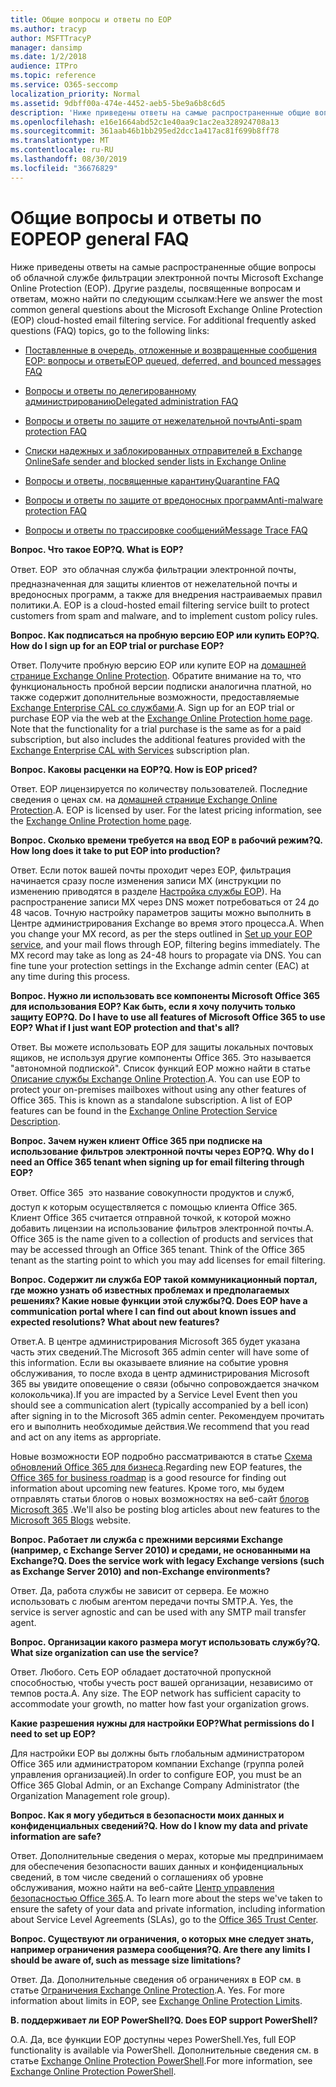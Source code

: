 ```yaml
---
title: Общие вопросы и ответы по EOP
ms.author: tracyp
author: MSFTTracyP
manager: dansimp
ms.date: 1/2/2018
audience: ITPro
ms.topic: reference
ms.service: O365-seccomp
localization_priority: Normal
ms.assetid: 9dbff00a-474e-4452-aeb5-5be9a6b8c6d5
description: 'Ниже приведены ответы на самые распространенные общие вопросы об облачной службе фильтрации электронной почты Microsoft Exchange Online Protection (EOP). Другие разделы, посвященные вопросам и ответам, можно найти по следующим ссылкам:'
ms.openlocfilehash: e16e1664abd52c1e40aa9c1ac2ea328924708a13
ms.sourcegitcommit: 361aab46b1bb295ed2dcc1a417ac81f699b8ff78
ms.translationtype: MT
ms.contentlocale: ru-RU
ms.lasthandoff: 08/30/2019
ms.locfileid: "36676829"
---
```

# <a name="eop-general-faq"></a><span data-ttu-id="0fc27-104">Общие вопросы и ответы по EOP</span><span class="sxs-lookup"><span data-stu-id="0fc27-104">EOP general FAQ</span></span>

<span data-ttu-id="0fc27-p102">Ниже приведены ответы на самые распространенные общие вопросы об облачной службе фильтрации электронной почты Microsoft Exchange Online Protection (EOP). Другие разделы, посвященные вопросам и ответам, можно найти по следующим ссылкам:</span><span class="sxs-lookup"><span data-stu-id="0fc27-p102">Here we answer the most common general questions about the Microsoft Exchange Online Protection (EOP) cloud-hosted email filtering service. For additional frequently asked questions (FAQ) topics, go to the following links:</span></span>
  
- [<span data-ttu-id="0fc27-107">Поставленные в очередь, отложенные и возвращенные сообщения EOP: вопросы и ответы</span><span class="sxs-lookup"><span data-stu-id="0fc27-107">EOP queued, deferred, and bounced messages FAQ</span></span>](eop-queued-deferred-and-bounced-messages-faq.md)

- [<span data-ttu-id="0fc27-108">Вопросы и ответы по делегированному администрированию</span><span class="sxs-lookup"><span data-stu-id="0fc27-108">Delegated administration FAQ</span></span>](delegated-administration-faq.md)

- [<span data-ttu-id="0fc27-109">Вопросы и ответы по защите от нежелательной почты</span><span class="sxs-lookup"><span data-stu-id="0fc27-109">Anti-spam protection FAQ</span></span>](../anti-spam-protection-faq.md)

- [<span data-ttu-id="0fc27-110">Списки надежных и заблокированных отправителей в Exchange Online</span><span class="sxs-lookup"><span data-stu-id="0fc27-110">Safe sender and blocked sender lists in Exchange Online</span></span>](../safe-sender-and-blocked-sender-lists-faq.md)

- [<span data-ttu-id="0fc27-111">Вопросы и ответы, посвященные карантину</span><span class="sxs-lookup"><span data-stu-id="0fc27-111">Quarantine FAQ</span></span>](../quarantine-faq.md)

- [<span data-ttu-id="0fc27-112">Вопросы и ответы по защите от вредоносных программ</span><span class="sxs-lookup"><span data-stu-id="0fc27-112">Anti-malware protection FAQ</span></span>](../anti-malware-protection-faq-eop.md)

- [<span data-ttu-id="0fc27-113">Вопросы и ответы по трассировке сообщений</span><span class="sxs-lookup"><span data-stu-id="0fc27-113">Message Trace FAQ</span></span>](http://technet.microsoft.com/library/aa49e3f9-a5b1-4410-aac2-ddbbf3f5bfb2.aspx)

 <span data-ttu-id="0fc27-114">**Вопрос. Что такое EOP?**</span><span class="sxs-lookup"><span data-stu-id="0fc27-114">**Q. What is EOP?**</span></span>
  
<span data-ttu-id="0fc27-p103">Ответ. EOP  это облачная служба фильтрации электронной почты, предназначенная для защиты клиентов от нежелательной почты и вредоносных программ, а также для внедрения настраиваемых правил политики.</span><span class="sxs-lookup"><span data-stu-id="0fc27-p103">A. EOP is a cloud-hosted email filtering service built to protect customers from spam and malware, and to implement custom policy rules.</span></span>
  
 <span data-ttu-id="0fc27-117">**Вопрос. Как подписаться на пробную версию EOP или купить EOP?**</span><span class="sxs-lookup"><span data-stu-id="0fc27-117">**Q. How do I sign up for an EOP trial or purchase EOP?**</span></span>
  
<span data-ttu-id="0fc27-p104">Ответ. Получите пробную версию EOP или купите EOP на [домашней странице Exchange Online Protection](https://products.office.com/exchange/exchange-email-security-spam-protection). Обратите внимание на то, что функциональность пробной версии подписки аналогична платной, но также содержит дополнительные возможности, предоставляемые [Exchange Enterprise CAL со службами](https://products.office.com/exchange/microsoft-exchange-server-licensing-licensing-overview).</span><span class="sxs-lookup"><span data-stu-id="0fc27-p104">A. Sign up for an EOP trial or purchase EOP via the web at the [Exchange Online Protection home page](https://products.office.com/exchange/exchange-email-security-spam-protection). Note that the functionality for a trial purchase is the same as for a paid subscription, but also includes the additional features provided with the [Exchange Enterprise CAL with Services](https://products.office.com/exchange/microsoft-exchange-server-licensing-licensing-overview) subscription plan.</span></span>
  
 <span data-ttu-id="0fc27-121">**Вопрос. Каковы расценки на EOP?**</span><span class="sxs-lookup"><span data-stu-id="0fc27-121">**Q. How is EOP priced?**</span></span>
  
<span data-ttu-id="0fc27-p105">Ответ. EOP лицензируется по количеству пользователей. Последние сведения о ценах см. на [домашней странице Exchange Online Protection](https://products.office.com/exchange/exchange-email-security-spam-protection).</span><span class="sxs-lookup"><span data-stu-id="0fc27-p105">A. EOP is licensed by user. For the latest pricing information, see the [Exchange Online Protection home page](https://products.office.com/exchange/exchange-email-security-spam-protection).</span></span>
  
 <span data-ttu-id="0fc27-125">**Вопрос. Сколько времени требуется на ввод EOP в рабочий режим?**</span><span class="sxs-lookup"><span data-stu-id="0fc27-125">**Q. How long does it take to put EOP into production?**</span></span>
  
<span data-ttu-id="0fc27-p106">Ответ. Если поток вашей почты проходит через EOP, фильтрация начинается сразу после изменения записи MX (инструкции по изменению приводятся в разделе [Настройка службы EOP](set-up-your-eop-service.md)). На распространение записи MX через DNS может потребоваться от 24 до 48 часов. Точную настройку параметров защиты можно выполнить в Центре администрирования Exchange во время этого процесса.</span><span class="sxs-lookup"><span data-stu-id="0fc27-p106">A. When you change your MX record, as per the steps outlined in [Set up your EOP service](set-up-your-eop-service.md), and your mail flows through EOP, filtering begins immediately. The MX record may take as long as 24-48 hours to propagate via DNS. You can fine tune your protection settings in the Exchange admin center (EAC) at any time during this process.</span></span>
  
 <span data-ttu-id="0fc27-130">**Вопрос. Нужно ли использовать все компоненты Microsoft Office 365 для использования EOP? Как быть, если я хочу получить только защиту EOP?**</span><span class="sxs-lookup"><span data-stu-id="0fc27-130">**Q. Do I have to use all features of Microsoft Office 365 to use EOP? What if I just want EOP protection and that's all?**</span></span>
  
<span data-ttu-id="0fc27-p107">Ответ. Вы можете использовать EOP для защиты локальных почтовых ящиков, не используя другие компоненты Office 365. Это называется "автономной подпиской". Список функций EOP можно найти в статье [Описание службы Exchange Online Protection](https://docs.microsoft.com/office365/servicedescriptions/exchange-online-protection-service-description/exchange-online-protection-service-description).</span><span class="sxs-lookup"><span data-stu-id="0fc27-p107">A. You can use EOP to protect your on-premises mailboxes without using any other features of Office 365. This is known as a standalone subscription. A list of EOP features can be found in the [Exchange Online Protection Service Description](https://docs.microsoft.com/office365/servicedescriptions/exchange-online-protection-service-description/exchange-online-protection-service-description).</span></span>
  
 <span data-ttu-id="0fc27-135">**Вопрос. Зачем нужен клиент Office 365 при подписке на использование фильтров электронной почты через EOP?**</span><span class="sxs-lookup"><span data-stu-id="0fc27-135">**Q. Why do I need an Office 365 tenant when signing up for email filtering through EOP?**</span></span>
  
<span data-ttu-id="0fc27-p108">Ответ. Office 365  это название совокупности продуктов и служб, доступ к которым осуществляется с помощью клиента Office 365. Клиент Office 365 считается отправной точкой, к которой можно добавить лицензии на использование фильтров электронной почты.</span><span class="sxs-lookup"><span data-stu-id="0fc27-p108">A. Office 365 is the name given to a collection of products and services that may be accessed through an Office 365 tenant. Think of the Office 365 tenant as the starting point to which you may add licenses for email filtering.</span></span>
  
 <span data-ttu-id="0fc27-139">**Вопрос. Содержит ли служба EOP такой коммуникационный портал, где можно узнать об известных проблемах и предполагаемых решениях? Какие новые функции этой службы?**</span><span class="sxs-lookup"><span data-stu-id="0fc27-139">**Q. Does EOP have a communication portal where I can find out about known issues and expected resolutions? What about new features?**</span></span>
  
<span data-ttu-id="0fc27-140">Ответ.</span><span class="sxs-lookup"><span data-stu-id="0fc27-140">A.</span></span> <span data-ttu-id="0fc27-141">В центре администрирования Microsoft 365 будет указана часть этих сведений.</span><span class="sxs-lookup"><span data-stu-id="0fc27-141">The Microsoft 365 admin center will have some of this information.</span></span> <span data-ttu-id="0fc27-142">Если вы оказываете влияние на событие уровня обслуживания, то после входа в центр администрирования Microsoft 365 вы увидите оповещение о связи (обычно сопровождается значком колокольчика).</span><span class="sxs-lookup"><span data-stu-id="0fc27-142">If you are impacted by a Service Level Event then you should see a communication alert (typically accompanied by a bell icon) after signing in to the Microsoft 365 admin center.</span></span> <span data-ttu-id="0fc27-143">Рекомендуем прочитать его и выполнить необходимые действия.</span><span class="sxs-lookup"><span data-stu-id="0fc27-143">We recommend that you read and act on any items as appropriate.</span></span>
  
<span data-ttu-id="0fc27-144">Новые возможности EOP подробно рассматриваются в статье [Схема обновлений Office 365 для бизнеса](https://www.microsoft.com/microsoft-365/roadmap?filters=O365).</span><span class="sxs-lookup"><span data-stu-id="0fc27-144">Regarding new EOP features, the [Office 365 for business roadmap](https://www.microsoft.com/microsoft-365/roadmap?filters=O365) is a good resource for finding out information about upcoming new features.</span></span> <span data-ttu-id="0fc27-145">Кроме того, мы будем отправлять статьи блогов о новых возможностях на веб-сайт [блогов Microsoft 365](https://www.microsoft.com/en-us/microsoft-365/blog/) .</span><span class="sxs-lookup"><span data-stu-id="0fc27-145">We'll also be posting blog articles about new features to the [Microsoft 365 Blogs](https://www.microsoft.com/en-us/microsoft-365/blog/) website.</span></span>
  
 <span data-ttu-id="0fc27-146">**Вопрос. Работает ли служба с прежними версиями Exchange (например, с Exchange Server 2010) и средами, не основанными на Exchange?**</span><span class="sxs-lookup"><span data-stu-id="0fc27-146">**Q. Does the service work with legacy Exchange versions (such as Exchange Server 2010) and non-Exchange environments?**</span></span>
  
<span data-ttu-id="0fc27-p111">Ответ. Да, работа службы не зависит от сервера. Ее можно использовать с любым агентом передачи почты SMTP.</span><span class="sxs-lookup"><span data-stu-id="0fc27-p111">A. Yes, the service is server agnostic and can be used with any SMTP mail transfer agent.</span></span>
  
 <span data-ttu-id="0fc27-149">**Вопрос. Организации какого размера могут использовать службу?**</span><span class="sxs-lookup"><span data-stu-id="0fc27-149">**Q. What size organization can use the service?**</span></span>
  
<span data-ttu-id="0fc27-p112">Ответ. Любого. Сеть EOP обладает достаточной пропускной способностью, чтобы учесть рост вашей организации, независимо от темпов роста.</span><span class="sxs-lookup"><span data-stu-id="0fc27-p112">A. Any size. The EOP network has sufficient capacity to accommodate your growth, no matter how fast your organization grows.</span></span>
  
 <span data-ttu-id="0fc27-153">**Какие разрешения нужны для настройки EOP?**</span><span class="sxs-lookup"><span data-stu-id="0fc27-153">**What permissions do I need to set up EOP?**</span></span>
  
<span data-ttu-id="0fc27-154">Для настройки EOP вы должны быть глобальным администратором Office 365 или администратором компании Exchange (группа ролей управления организацией).</span><span class="sxs-lookup"><span data-stu-id="0fc27-154">In order to configure EOP, you must be an Office 365 Global Admin, or an Exchange Company Administrator (the Organization Management role group).</span></span>
  
 <span data-ttu-id="0fc27-155">**Вопрос. Как я могу убедиться в безопасности моих данных и конфиденциальных сведений?**</span><span class="sxs-lookup"><span data-stu-id="0fc27-155">**Q. How do I know my data and private information are safe?**</span></span>
  
<span data-ttu-id="0fc27-p113">Ответ. Дополнительные сведения о мерах, которые мы предпринимаем для обеспечения безопасности ваших данных и конфиденциальных сведений, в том числе сведений о соглашениях об уровне обслуживания, можно найти на веб-сайте [Центр управления безопасностью Office 365](https://www.microsoft.com/trust-center).</span><span class="sxs-lookup"><span data-stu-id="0fc27-p113">A. To learn more about the steps we've taken to ensure the safety of your data and private information, including information about Service Level Agreements (SLAs), go to the [Office 365 Trust Center](https://www.microsoft.com/trust-center).</span></span>
  
 <span data-ttu-id="0fc27-158">**Вопрос. Существуют ли ограничения, о которых мне следует знать, например ограничения размера сообщения?**</span><span class="sxs-lookup"><span data-stu-id="0fc27-158">**Q. Are there any limits I should be aware of, such as message size limitations?**</span></span>
  
<span data-ttu-id="0fc27-p114">Ответ. Да. Дополнительные сведения об ограничениях в EOP см. в статье [Ограничения Exchange Online Protection](https://docs.microsoft.com/office365/servicedescriptions/exchange-online-protection-service-description/exchange-online-protection-limits).</span><span class="sxs-lookup"><span data-stu-id="0fc27-p114">A. Yes. For more information about limits in EOP, see [Exchange Online Protection Limits](https://docs.microsoft.com/office365/servicedescriptions/exchange-online-protection-service-description/exchange-online-protection-limits).</span></span>
  
 <span data-ttu-id="0fc27-162">**В. поддерживает ли EOP PowerShell?**</span><span class="sxs-lookup"><span data-stu-id="0fc27-162">**Q. Does EOP support PowerShell?**</span></span>
  
<span data-ttu-id="0fc27-163">О.</span><span class="sxs-lookup"><span data-stu-id="0fc27-163">A.</span></span> <span data-ttu-id="0fc27-164">Да, все функции EOP доступны через PowerShell.</span><span class="sxs-lookup"><span data-stu-id="0fc27-164">Yes, full EOP functionality is available via PowerShell.</span></span> <span data-ttu-id="0fc27-165">Дополнительные сведения см. в статье [Exchange Online Protection PowerShell](https://docs.microsoft.com/powershell/exchange/exchange-eop/exchange-online-protection-powershell).</span><span class="sxs-lookup"><span data-stu-id="0fc27-165">For more information, see [Exchange Online Protection PowerShell](https://docs.microsoft.com/powershell/exchange/exchange-eop/exchange-online-protection-powershell).</span></span>
